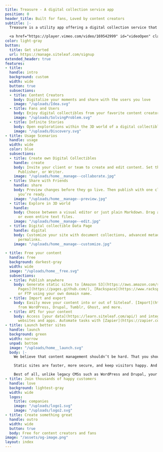 ```yaml
---
title: Treasure - A digital collection service app
position: 0
header_title: Built for fans, Loved by content creators
subtitle: |-
  Treasure is a utility app offering a digital collection service that helps content creators digitalize, manage, and share highlight moments with their fans.

  <a href="https://player.vimeo.com/video/169542999" id="videoOpen" class="link white"><svg class="icon icon--play white" x="0px" y="0px" viewBox="0 0 24 24" xml:space="preserve"><g><path d="M21.3,12c0,5.1-4.2,9.3-9.3,9.3S2.7,17.1,2.7,12S6.9,2.7,12,2.7S21.3,6.9,21.3,12z M20,12c0-4.4-3.6-8-8-8s-8,3.6-8,8 s3.6,8,8,8S20,16.4,20,12z M9.3,8l7.3,4l-7.3,4V8z M10.7,13.7l3.2-1.7l-3.2-1.7V13.7z"/></g></svg>Watch the intro</a> 
color: light-gray
button:
  title: Get started
  url: https://manage.siteleaf.com/signup
extended_header: true
features:
- title: 
  handle: intro
  background: custom
  width: wide
  button: true
  subsections:
  - title: Content Creators
    body: Digitalize your moments and share with the users you love
    image: "/uploads/Idea.svg"
  - title: Fans and Users
    body: Enjoy digital collectibles from your favorite content creators
    image: "/uploads/SolvingProblem.svg"
  - title: Infinite Stories 
    body: Open explorations within the 3D world of a digital collectible
    image: "/uploads/Discovery.svg"
- title: Usage Scenarios
  handle: usage
  width: wide
  color: blue
  subsections:
  - title: Create own Digital Collectibles
    handle: create
    body: Invite your client or team to create and edit content. Set them as Admin,
      Publisher, or Writer.
    image: "/uploads/home__manage--collaborate.jpg"
  - title: Share with Friends
    handle: share
    body: Preview changes before they go live. Then publish with one click whenever
      you’re ready.
    image: "/uploads/home__manage--preview.jpg"
  - title: Explore in 3D world
    handle: 
    body: Choose between a visual editor or just plain Markdown. Drag and drop images
      or even entire text files.
    image: "/uploads/home__manage--edit.jpg"
  - title: Digital collectible Data Page
    handle: digital
    body: Customize your site with document collections, advanced metadata, and custom
      permalinks.
    image: "/uploads/home__manage--customize.jpg"
    
- title: Free your content
  handle: free
  background: darkest-gray
  width: wide
  image: "/uploads/home__free.svg"
  subsections:
  - title: Publish anywhere
    body: Generate static sites to [Amazon S3](https://aws.amazon.com/s3/), [GitHub
      Pages](https://pages.github.com/), [Rackspace](https://www.rackspace.com/),
      or FTP using your own domain name.
  - title: Import and export
    body: Easily move your content into or out of Siteleaf. [Import](http://import.jekyllrb.com/)
      from WordPress, Drupal, Tumblr, Ghost, and more.
  - title: API for your content
    body: Access [your data](https://learn.siteleaf.com/api/) and integrate into other
      websites and apps. Automate tasks with [Zapier](https://zapier.com/zapbook/siteleaf/).
- title: Launch better sites
  handle: launch
  background: green
  width: narrow
  unpad: bottom
  image: "/uploads/home__launch.svg"
  body: |-
    We believe that content management shouldn’t be hard. That you should be able to host your website wherever you want. That websites should be able to outlive their CMS. Our tools should be simple, but never dumbed down.

    Static sites are faster, more secure, and keep visitors happy. And speed matters: According to Google, **nearly half of all visitors will leave a mobile site if the pages don’t load within 3 seconds**.

    Best of all, unlike legacy CMSs such as WordPress and Drupal, your website’s entire source code and content are completely portable. Never be locked into a particular service again. An Open Web is a better web.
- title: Join thousands of happy customers
  handle: love
  background: lightest-gray
  width: wide
  logos:
    title: companies
    image: "/uploads/logo1.svg"
    image: "/uploads/logo2.svg"
- title: Create something great
  handle: outro
  width: wide
  button: true
  body: Free for content creators and fans
image: "/assets/og-image.png"
layout: index
---
```


